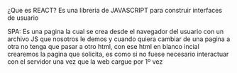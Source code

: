 ¿Que es REACT?
Es una libreria de JAVASCRIPT para construir interfaces de usuario

SPA: Es una pagina la cual se crea desde el navegador del usuario con un archivo JS que nosotros le demos y cuando quiera
cambiar de una pagina a otra no tenga que pasar a otro html, con ese html en blanco incial crearemos la pagina que solicita, es como si no fuese necesario interactuar con el servidor una vez que la web cargue por 1º vez